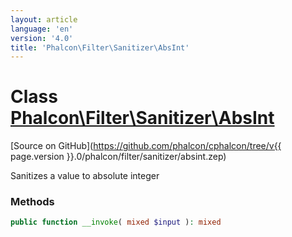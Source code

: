 ```yaml
---
layout: article
language: 'en'
version: '4.0'
title: 'Phalcon\Filter\Sanitizer\AbsInt'
---
```

# Class [Phalcon\Filter\Sanitizer\AbsInt](Phalcon_Filter_Sanitizer_AbsInt)

[Source on GitHub](https://github.com/phalcon/cphalcon/tree/v{{ page.version }}.0/phalcon/filter/sanitizer/absint.zep)

Sanitizes a value to absolute integer

### Methods

```php
public function __invoke( mixed $input ): mixed
```